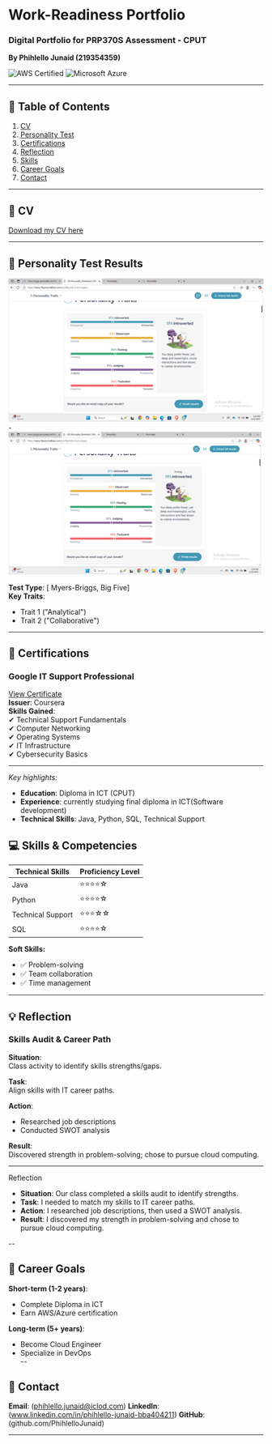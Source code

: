 # Work-Readiness Portfolio  
### Digital Portfolio for PRP370S Assessment - CPUT  
**By Phihlello Junaid (219354359)** 

![AWS Certified](https://img.shields.io/badge/AWS-Certified-orange)
![Microsoft Azure](https://img.shields.io/badge/Microsoft%20Azure-Fundamentals-blue)

---

## 📑 Table of Contents  
1. [CV](#cv)  
2. [Personality Test](#personality-test-results)  
3. [Certifications](#certifications)  
4. [Reflection](#reflection)  
5. [Skills](#skills--competencies)  
6. [Career Goals](#career-goals)  
7. [Contact](#contact)  

---

## 📄 CV  
[Download my CV here](CV_202409280937452.pdf)  

---
## 🧠 Personality Test Results  
![My Personality Test Results](/Screenshot%20(45).png)  
 -<img src="/Screenshot%20(45).png" alt="My Results" width="500" />

**Test Type**: [ Myers-Briggs, Big Five]  
**Key Traits**:  
- Trait 1 ("Analytical")  
- Trait 2 ("Collaborative")  

---

## 📜 Certifications  
### Google IT Support Professional  
[View Certificate](files/Coursera_4EBN64AVV4XN.pdf)  
**Issuer**: Coursera  
**Skills Gained**:  
✔ Technical Support Fundamentals  
✔ Computer Networking  
✔ Operating Systems  
✔ IT Infrastructure  
✔ Cybersecurity Basics  

---
  *Key highlights:*  
  - **Education**: Diploma in ICT (CPUT)  
  - **Experience**: currently studying final diploma in ICT(Software development) 
  - **Technical Skills**: Java, Python, SQL, Technical Support
## 💻 Skills & Competencies  

| Technical Skills      | Proficiency Level |  
|-----------------------|------------------|  
| Java                  | ⭐⭐⭐⭐☆      | 
| Python                | ⭐⭐⭐⭐☆          | 
|Technical Support      | ⭐⭐⭐☆☆          |  
| SQL                   | ⭐⭐⭐⭐☆          |  

**Soft Skills:**  
- ✅ Problem-solving  
- ✅ Team collaboration  
- ✅ Time management
- ---

## 💡 Reflection  
### Skills Audit & Career Path  
**Situation**:  
Class activity to identify skills strengths/gaps.  

**Task**:  
Align skills with IT career paths.  

**Action**:  
- Researched job descriptions  
- Conducted SWOT analysis  

**Result**:  
Discovered strength in problem-solving; chose to pursue cloud computing.  

---
Reflection  
- **Situation**: Our class completed a skills audit to identify strengths.  
- **Task**: I needed to match my skills to IT career paths.  
- **Action**: I researched job descriptions, then used a SWOT analysis.  
- **Result**: I discovered my strength in problem-solving and chose to pursue cloud computing.  

--
## 🎯 Career Goals  
**Short-term (1-2 years)**:  
- Complete Diploma in ICT  
- Earn AWS/Azure certification  

**Long-term (5+ years)**:  
- Become Cloud Engineer  
- Specialize in DevOps  
--

## 📧 Contact  
**Email**: (phihlello.junaid@iclod.com)
**LinkedIn**: (www.linkedin.com/in/phihlello-junaid-bba404211)
**GitHub**:(github.com/PhihlelloJunaid)

---
